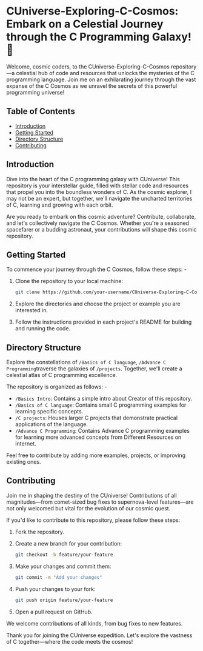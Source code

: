 # CUniverse-Exploring-C-Cosmos: Embark on a Celestial Journey through the C Programming Galaxy! 🚀

Welcome, cosmic coders, to the CUniverse-Exploring-C-Cosmos repository—a celestial hub of code and resources that unlocks the mysteries of the C programming language. Join me on an exhilarating journey through the vast expanse of the C Cosmos as we unravel the secrets of this powerful programming universe!

## Table of Contents
- [Introduction](#introduction)
- [Getting Started](#getting-started)
- [Directory Structure](#directory-structure)
- [Contributing](#contributing)

## Introduction
Dive into the heart of the C programming galaxy with CUniverse! This repository is your interstellar guide, filled with stellar code and resources that propel you into the boundless wonders of C. As the cosmic explorer, I may not be an expert, but together, we'll navigate the uncharted territories of C, learning and growing with each orbit.

Are you ready to embark on this cosmic adventure? Contribute, collaborate, and let's collectively navigate the C Cosmos. Whether you're a seasoned spacefarer or a budding astronaut, your contributions will shape this cosmic repository.

## Getting Started
To commence your journey through the C Cosmos, follow these steps: -

1. Clone the repository to your local machine:

    ```bash
    git clone https://github.com/your-username/CUniverse-Exploring-C-Cosmos.git
    ```

2. Explore the directories and choose the project or example you are interested in.

3. Follow the instructions provided in each project's README for building and running the code.

## Directory Structure
Explore the constellations of `/Basics of C language`, `/Advance C Programming`traverse the galaxies of `/projects`. Together, we'll create a celestial atlas of C programming excellence.

The repository is organized as follows: -

- `/Basics Intro`: Contains a simple intro about Creator of this repository.
- `/Basics of C language`: Contains small C programming examples for learning specific concepts.
- `/C projects`: Houses larger C projects that demonstrate practical applications of the language.
- `/Advance C Programming`: Contains Advance C programming examples for learning more advanced concepts from Different Resources on internet.

Feel free to contribute by adding more examples, projects, or improving existing ones.

## Contributing
Join me in shaping the destiny of the CUniverse! Contributions of all magnitudes—from comet-sized bug fixes to supernova-level features—are not only welcomed but vital for the evolution of our cosmic quest.

If you'd like to contribute to this repository, please follow these steps:

1. Fork the repository.

2. Create a new branch for your contribution:

    ```bash
    git checkout -b feature/your-feature
    ```

3. Make your changes and commit them:

    ```bash
    git commit -m "Add your changes"
    ```

4. Push your changes to your fork:

    ```bash
    git push origin feature/your-feature
    ```

5. Open a pull request on GitHub.

We welcome contributions of all kinds, from bug fixes to new features.

Thank you for joining the CUniverse expedition. Let's explore the vastness of C together—where the code meets the cosmos! 
